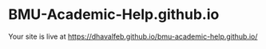 # BMU-Academic-Help.github.io

Your site is live at https://dhavalfeb.github.io/bmu-academic-help.github.io/
